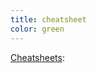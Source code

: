 ```yaml
---
title: cheatsheet
color: green
---
```

[Cheatsheets](https://en.wikipedia.org/wiki/Cheat_sheet "Cheat sheet — Wikipedia"):
